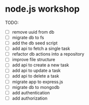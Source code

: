 # node.js workshop

TODO:

- [ ] remove uuid from db
- [ ] migrate db to fs
- [ ] add the db seed script
- [ ] add api to fetch a single task
- [ ] refactor db actions into a repository
- [ ] improve file structure
- [ ] add api to create a new task
- [ ] add api to update a task
- [ ] add api to delete a task
- [ ] migrate app to express.js
- [ ] migrate db to mongodb
- [ ] add authentication
- [ ] add authorization
